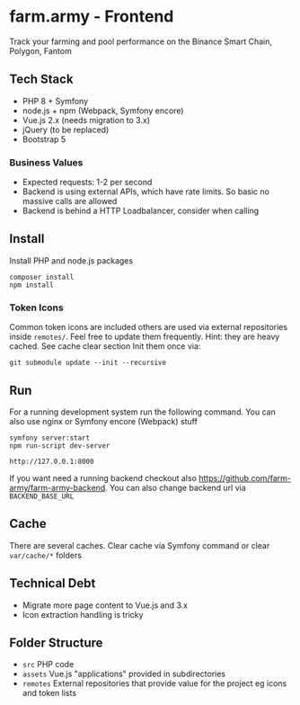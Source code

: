 # farm.army - Frontend

Track your farming and pool performance on the Binance Smart Chain, Polygon, Fantom

## Tech Stack

 - PHP 8 + Symfony
 - node.js + npm (Webpack, Symfony encore)
 - Vue.js 2.x (needs migration to 3.x)
 - jQuery (to be replaced)
 - Bootstrap 5

### Business Values

 - Expected requests: 1-2 per second
 - Backend is using external APIs, which have rate limits. So basic no massive calls are allowed
 - Backend is behind a HTTP Loadbalancer, consider when calling 

## Install

Install PHP and node.js packages

```
composer install
npm install
```

### Token Icons

Common token icons are included others are used via external repositories inside `remotes/`. Feel free to update them frequently. Hint: they are heavy cached. See cache clear section
Init them once via:

```
git submodule update --init --recursive
```

## Run

For a running development system run the following command. You can also use nginx or Symfony encore (Webpack) stuff 

```
symfony server:start
npm run-script dev-server
```

```
http://127.0.0.1:8000
```

If you want need a running backend checkout also https://github.com/farm-army/farm-army-backend.
You can also change backend url via `BACKEND_BASE_URL`

## Cache

There are several caches. Clear cache via Symfony command or clear `var/cache/*` folders

## Technical Debt

 - Migrate more page content to Vue.js and 3.x
 - Icon extraction handling is tricky

## Folder Structure

 - `src` PHP code
 - `assets` Vue.js "applications" provided in subdirectories
 - `remotes` External repositories that provide value for the project eg icons and token lists